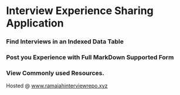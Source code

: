 # Interview Experience Sharing Application

### Find Interviews in an Indexed Data Table
### Post you Experience with Full MarkDown Supported Form
### View Commonly used Resources.

Hosted @ www.ramaiahinterviewrepo.xyz
